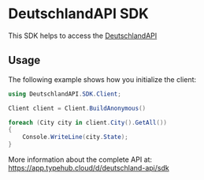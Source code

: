 
# DeutschlandAPI SDK

This SDK helps to access the [DeutschlandAPI](https://deutschland-api.dev)

## Usage

The following example shows how you initialize the client:

```csharp
using DeutschlandAPI.SDK.Client;

Client client = Client.BuildAnonymous()

foreach (City city in client.City().GetAll())
{
    Console.WriteLine(city.State);
}

```

More information about the complete API at:
https://app.typehub.cloud/d/deutschland-api/sdk
